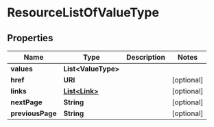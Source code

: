 

# ResourceListOfValueType


## Properties

Name | Type | Description | Notes
------------ | ------------- | ------------- | -------------
**values** | **List&lt;ValueType&gt;** |  | 
**href** | **URI** |  |  [optional]
**links** | [**List&lt;Link&gt;**](Link.md) |  |  [optional]
**nextPage** | **String** |  |  [optional]
**previousPage** | **String** |  |  [optional]



